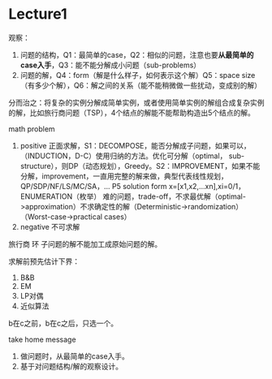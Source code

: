# Lecture1

观察：
1. 问题的结构，Q1：最简单的case，Q2：相似的问题，注意也要**从最简单的case入手**，Q3：能不能分解成小问题（sub-problems）
2. 问题的解，Q4：form（解是什么样子，如何表示这个解）Q5：space size（有多少个解），Q6：解之间的关系（能不能稍微做一些扰动，变成别的解）

分而治之：将复杂的实例分解成简单实例，或者使用简单实例的解组合成复杂实例的解，比如旅行商问题（TSP），4个结点的解能不能帮助构造出5个结点的解。

math problem
1. positive 正面求解，S1：DECOMPOSE，能否分解成子问题，如果可以，（INDUCTION，D-C）使用归纳的方法。优化可分解（optimal， sub-structure），则DP（动态规划），Greedy。S2：IMPROVEMENT，如果不能分解，improvement，一直用完整的解来做，典型代表线性规划，QP/SDP/NF/LS/MC/SA，...
P5 solution form x=[x1,x2,...xn],xi=0/1，ENUMERATION（枚举）
难的问题，trade-off，不求最优解（optimal->approximation）不求确定性的解（Deterministic->randomization）（Worst-case->practical cases）
2. negative 不可求解

旅行商 环 子问题的解不能加工成原始问题的解。

求解前预先估计下界：
1. B&B
2. EM
3. LP对偶
4. 近似算法

b在c之前，b在c之后，只选一个。

take home message
1. 做问题时，从最简单的case入手。
2. 基于对问题结构/解的观察设计。